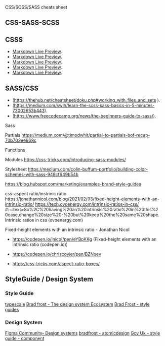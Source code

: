 CSS/SCSS/SASS cheats sheet

## CSS-SASS-SCSS

## CSSS
* [Markdown Live Preview](https://markdownlivepreview.com/).
* [Markdown Live Preview](https://markdownlivepreview.com/).
* [Markdown Live Preview](https://markdownlivepreview.com/).
* [Markdown Live Preview](https://markdownlivepreview.com/).
* [Markdown Live Preview](https://markdownlivepreview.com/).
 
## SASS/CSS
* (https://thehub.net/cheatsheet/doku.php#working_with_files_and_sets ).
* (https://medium.com/swlh/learn-the-scss-sass-basics-in-5-minutes-73002653b443).
* (https://www.freecodecamp.org/news/the-beginners-guide-to-sass/).

Sass
 

Partials
https://medium.com/@timodwhit/partial-to-partials-bof-recap-70b703ee968c

Functions

Modules
https://css-tricks.com/introducing-sass-modules/ 



Stylesheet
https://medium.com/colin-buffum-portfolio/building-color-schemes-with-sass-948cf649b54b 

https://blog.hubspot.com/marketing/examples-brand-style-guides



css-aspect ratio/instrinic ratio
https://jonathannicol.com/blog/2021/02/03/fixed-height-elements-with-an-intrinsic-ratio/
https://tech.ovoenergy.com/intrinsic-ratios-in-css/ #:~:text=So%2C%20having%20an%20intrinsic%20ratio%20in%20this%20case,change%20size%20-%20but%20keep%20the%20same%20shape. 
Intrinsic ratios in css (ovoenergy.com) 



Fixed-height elements with an intrinsic ratio - Jonathan Nicol 
- https://codepen.io/jnicol/pen/eYBpKKg (Fixed-height elements with an intrinsic ratio (codepen.io))

- https://codepen.io/chriscoyier/pen/BZNoev 
- https://css-tricks.com/aspect-ratio-boxes/ 


## StyleGuide / Design System

### Style Guide
[typescale](https://typescale.com/)
[Brad frost - The design system Ecosystem](https://bradfrost.com/blog/post/the-design-system-ecosystem/)
[Brad Frost - style guides](https://bradfrost.com/blog/post/style-guides/)

### Design System 
[Figma Community- Design systems](https://www.designsystems.com/open-design-systems/)
[bradfrost - atomicdesign](https://atomicdesign.bradfrost.com/chapter-1/)
[Gov Uk - style guide - component](https://design-system.service.gov.uk/styles/typography/)
